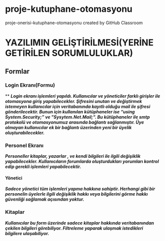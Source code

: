 # proje-kutuphane-otomasyonu
proje-onerisi-kutuphane-otomasyonu created by GitHub Classroom

# YAZILIMIN GELİŞTİRİLMESİ(YERİNE GETİRİLEN SORUMLULUKLAR)

## Formlar
###  Login Ekranı(Formu)
**
    ***Login ekranı işlemleri yapıldı. Kullanıcılar ve yöneticiler farklı girişler ile otomasyona giriş yapabilecekler. Şifresini unutan ve değiştirmek istemeyen kullanıcılar için veritabanında kayıtlı olduğu mail ile şifresi gönderilecektir. Bunun için kullanılan kütüphaneler ise  “using System.Security;” ve "Sysytem.Net.Mail;". Bu kütüphaneler ile smtp protokolü ve otomasyonumuz arasında bağlantı sağlanmıştır.
    Üye olmayan kullanıcılar ek bir bağlantı üzerinden yeni bir üyelik oluşturabilecekler.***
###  Personel Ekranı
   ***Personeller kitaplar, yazarlar , ve kendi bilgileri ile ilgili değişiklik yapabilecekler. Kullanıcıların forumlarda oluşturdukları yorumları kontrol edip gerekli işlemleri yapabilecektir.***
#### Yönetici
   ***Sadece yönetici tüm  işlemleri yapma hakkına sahiptir. Herhangi gibi bir personelin üyelerle ilgili değişiklik hakkı veya bilgilerini görme hakkı güvenliği sağlamak açısından yoktur.***
###  Kitaplar
   ***Kullanıcılar bu form üzerinde sadece kitaplar hakkında veritabanından çekilen bilgileri görebiliyor. Filtreleme yaparak ulaşmak istedikleri bilgilere ulaşabiliyor.***
